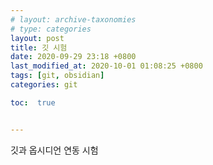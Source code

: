 ```yaml
---
# layout: archive-taxonomies
# type: categories
layout: post
title: 깃 시험
date: 2020-09-29 23:18 +0800
last_modified_at: 2020-10-01 01:08:25 +0800
tags: [git, obsidian]
categories: git

toc:  true


---
```


깃과 옵시디언 연동 시험